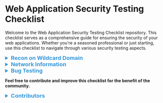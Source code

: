 # Web Application Security Testing Checklist

Welcome to the Web Application Security Testing Checklist repository. This checklist serves as a comprehensive guide for ensuring the security of your web applications. Whether you're a seasoned professional or just starting, use this checklist to navigate through various security testing aspects.

<details>
<summary style="color: #3498db; font-size: 18px;"><strong>Recon on Wildcard Domain</strong></summary>
<details>
<summary style="color: #e74c3c; font-size: 16px;"><strong>Subdomain Enumeration</strong></summary>

- Leverage tools like amass, subfinder, assetfinder, dnsgen, and massdns.
- Utilize diverse wordlists and permutations for subdomain discovery.
- Scrutinize DNS records for wildcard entries and potential subdomains.
</details>

<details>
<summary style="color: #e74c3c; font-size: 16px;"><strong>SSL/TLS Certificate Analysis</strong></summary>

- Use CT logs (crt.sh) for certificate transparency.
- Examine wildcard certificates, including expiration dates and issuer details.
</details>

<details>
<summary style="color: #e74c3c; font-size: 16px;"><strong>Search Engine Dorking</strong></summary>

- Conduct targeted Google searches with advanced operators for subdomain discovery.
- Utilize tools like Shodan and ZoomEye for exposed services.
</details>

<details>
<summary style="color: #e74c3c; font-size: 16px;"><strong>Web Archives</strong></summary>

- Utilize the Wayback Machine to view historical files like robots.txt and URLs.
</details>
</details>

<details>
<summary style="color: #3498db; font-size: 18px;"><strong>Network Information</strong></summary>
<details>
<summary style="color: #e74c3c; font-size: 16px;"><strong>BGP Lookup</strong></summary>

- Use BGP Lookup tools like bgp.he.net for checking IP target information.
- Perform DNS-related checks using tools like DNSDumpster and DigWebInterface.
</details>

<details>
<summary style="color: #e74c3c; font-size: 16px;"><strong>Subdomain Takeover</strong></summary>

- Utilize tools like Can I Take Over XYZ to check for subdomain takeover opportunities.
</details>

<details>
<summary style="color: #e74c3c; font-size: 16px;"><strong>Passive Reconnaissance</strong></summary>

- Use Google Dorks for reconnaissance with advanced search operators.
- Leverage threat intelligence gathering tools like theHarvester.
- Perform WHOIS Lookup to gather domain registration information.
- Analyze robots.txt for insights into the site's structure.
- Spider the website for URLs using tools like gobuster.
- Conduct DNS Enumeration using tools like dnsrecon.
</details>

<details>
<summary style="color: #e74c3c; font-size: 16px;"><strong>Active Reconnaissance</strong></summary>

- Conduct advanced port scanning using Nmap.
- Perform service fingerprinting with banner grabbing.
- Utilize network sniffing fingerprinting using Nmap scripts.
- Check for subdomain takeover using tools like subjack.
- Scan the web application using tools like nikto and gobuster.
- Conduct SSL/TLS vulnerability checks with testssl.sh.
- Verify HTTP security headers using gobuster.
</details>
</details>

<details>
<summary style="color: #3498db; font-size: 18px;"><strong>Bug Testing</strong></summary>
<details>
<summary style="color: #e74c3c; font-size: 16px;"><strong>Injection Vulnerabilities</strong></summary>

- Test for SQL injection vulnerabilities.
- Check for OS command injection vulnerabilities.
- Assess LDAP injection vulnerabilities.
</details>

<details>
<summary style="color: #e74c3c; font-size: 16px;"><strong>Cross-Site Scripting (XSS)</strong></summary>

- Test for reflected XSS vulnerabilities.
- Check for stored XSS vulnerabilities.
- Assess DOM-based XSS vulnerabilities.
</details>

<details>
<summary style="color: #e74c3c; font-size: 16px;"><strong>Cross-Site Request Forgery (CSRF)</strong></summary>

- Test for CSRF vulnerabilities.
- Verify the effectiveness of CSRF protection mechanisms.
</details>

<details>
<summary style="color: #e74c3c; font-size: 16px;"><strong>Security Misconfigurations</strong></summary>

- Check for exposed sensitive information.
- Test for default credentials on administrative interfaces.
- Verify secure configuration of cloud services.
</details>

<details>
<summary style="color: #e74c3c; font-size: 16px;"><strong>Insecure Direct Object References (IDOR)</strong></summary>

- Test for IDOR vulnerabilities.
- Verify that users cannot access unauthorized resources.
</details>

<details>
<summary style="color: #e74c3c; font-size: 16px;"><strong>Server-Side Request Forgery (SSRF)</strong></summary>

- Test for SSRF vulnerabilities.
- Verify that the application filters or blocks malicious requests.
</details>

<details>
<summary style="color: #e74c3c; font-size: 16px;"><strong>File Upload Security</strong></summary>

- Test for unrestricted file uploads.
- Check for proper validation of file types and content.
- Verify secure storage and access controls for uploaded files.
</details>

<details>
<summary style="color: #e74c3c; font-size: 16px;"><strong>XML External Entity (XXE) Injection</strong></summary>

- Test for XXE vulnerabilities in XML parsing.
- Verify that XML inputs are properly validated and sanitized.
</details>

<details>
<summary style="color: #e74c3c; font-size: 16px;"><strong>Security Headers</strong></summary>

- Check for the presence and effectiveness of security headers.
- Include headers such as Content Security Policy (CSP) and Strict-Transport-Security (HSTS).
</details>

<details>
<summary style="color: #e74c3c; font-size: 16px;"><strong>Clickjacking</strong></summary>

- Test for clickjacking vulnerabilities.
- Verify that UI elements cannot be embedded in iframes without proper controls.
</details>

<details>
<summary style="color: #e74c3c; font-size: 16px;"><strong>Business Logic Testing</strong></summary>

- Test for logical flaws in the application workflow.
- Verify the enforcement of business rules and access controls.
- Assess the impact of parameter manipulation on business processes.
</details>

<details>
<summary style="color: #e74c3c; font-size: 16px;"><strong>Cryptographic Vulnerabilities</strong></summary>

- Check for weak or deprecated cryptographic algorithms.
- Verify the secure storage and transmission of sensitive information.
</details>

<details>
<summary style="color: #e74c3c; font-size: 16px;"><strong>Mobile-specific Vulnerabilities</strong></summary>

- Test for mobile application-specific vulnerabilities.
- Verify the security of APIs used by mobile applications.
- Assess the storage and handling of sensitive information on mobile devices.
</details>

<details>
<summary style="color: #e74c3c; font-size: 16px;"><strong>API Security</strong></summary>

- Test the security of APIs for vulnerabilities.
- Verify proper authentication and authorization mechanisms.
- Assess the handling of input data and error messages.
</details>

<details>
<summary style="color: #e74c3c; font-size: 16px;"><strong>IoT-specific Vulnerabilities</strong></summary>

- Test for security vulnerabilities in IoT devices.
- Assess the communication security of IoT devices.
- Verify the security of firmware and update mechanisms.
</details>
</details>

**Feel free to contribute and improve this checklist for the benefit of the community.**

<details>
<summary style="color: #3498db; font-size: 18px;"><strong>Contributors</strong></summary>

- [Your Name]
- [Other Security Researchers]
</details>
